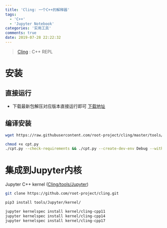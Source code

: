 ```yaml
---
title: 'Cling: 一个C++的解释器'
tags:
  - 'C++'
  - 'Jupyter Notebook'
categories: '实用工具'
comments: true
date: 2019-07-28 22:22:32
---
```


> [Cling](https://github.com/root-project/cling.git) : C++ REPL

<!-- more -->

# 安装
## 直接运行
- 下载最新包解压对应版本直接运行即可 [下载地址](https://root.cern.ch/download/cling/)

## 编译安装
```bash
wget https://raw.githubusercontent.com/root-project/cling/master/tools/packaging/cpt.py

chmod +x cpt.py
./cpt.py --check-requirements && ./cpt.py --create-dev-env Debug --with-workdir=./cling-build/
```

# 集成到Jupyter内核

Jupyter C++ kernel ([Cling/tools/Jupyter](https://github.com/root-project/cling/tree/master/tools/Jupyter))
```bash
git clone https://github.com/root-project/cling.git

pip3 install tools/Jupyter/kernel/

jupyter kernelspec install kernel/cling-cpp11
jupyter kernelspec install kernel/cling-cpp14
jupyter kernelspec install kernel/cling-cpp17
```
